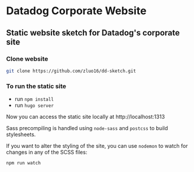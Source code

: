 # Datadog Corporate Website
## Static website sketch for Datadog's corporate site

### Clone website
```bash
git clone https://github.com/zluo16/dd-sketch.git
```
### To run the static site
- run `npm install`
- run `hugo server`

Now you can access the static site locally at http://localhost:1313

Sass precompiling is handled using `node-sass` and `postcss` to build stylesheets.

If you want to alter the styling of the site, you can use `nodemon` to watch for changes in any of the SCSS files:
```bash
npm run watch
```
